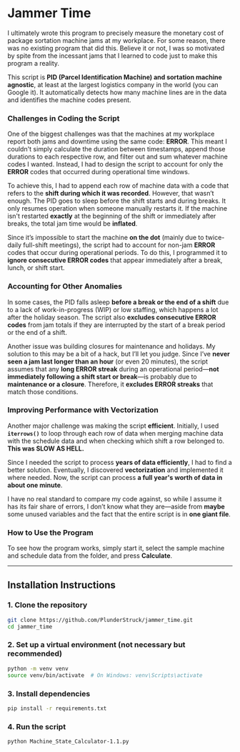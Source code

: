 # Jammer Time

I ultimately wrote this program to precisely measure the monetary cost of package sortation machine jams at my workplace. For some reason, there was no existing program that did this. Believe it or not, I was so motivated by spite from the incessant jams that I learned to code just to make this program a reality.  

This script is **PID (Parcel Identification Machine) and sortation machine agnostic**, at least at the largest logistics company in the world (you can Google it). It automatically detects how many machine lines are in the data and identifies the machine codes present.  

### **Challenges in Coding the Script**  

One of the biggest challenges was that the machines at my workplace report both jams and downtime using the same code: **ERROR**. This meant I couldn't simply calculate the duration between timestamps, append those durations to each respective row, and filter out and sum whatever machine codes I wanted. Instead, I had to design the script to account for only the **ERROR** codes that occurred during operational time windows.  

To achieve this, I had to append each row of machine data with a code that refers to the **shift during which it was recorded**. However, that wasn’t enough. The PID goes to sleep before the shift starts and during breaks. It only resumes operation when someone manually restarts it. If the machine isn't restarted **exactly** at the beginning of the shift or immediately after breaks, the total jam time would be **inflated**.  

Since it’s impossible to start the machine **on the dot** (mainly due to twice-daily full-shift meetings), the script had to account for non-jam **ERROR** codes that occur during operational periods. To do this, I programmed it to **ignore consecutive ERROR codes** that appear immediately after a break, lunch, or shift start.  

### **Accounting for Other Anomalies**  

In some cases, the PID falls asleep **before a break or the end of a shift** due to a lack of work-in-progress (WIP) or low staffing, which happens a lot after the holiday season. The script also **excludes consecutive ERROR codes** from jam totals if they are interrupted by the start of a break period or the end of a shift.  

Another issue was building closures for maintenance and holidays. My solution to this may be a bit of a hack, but I’ll let you judge. Since I’ve **never seen a jam last longer than an hour** (or even 20 minutes), the script assumes that any **long ERROR streak** during an operational period—**not immediately following a shift start or break**—is probably due to **maintenance or a closure**. Therefore, it **excludes ERROR streaks** that match those conditions.  

### **Improving Performance with Vectorization**  

Another major challenge was making the script **efficient**. Initially, I used **`iterrows()`** to loop through each row of data when merging machine data with the schedule data and when checking which shift a row belonged to. **This was SLOW AS HELL.**  

Since I needed the script to process **years of data efficiently**, I had to find a better solution. Eventually, I discovered **vectorization** and implemented it where needed. Now, the script can process **a full year's worth of data in about one minute**.  

I have no real standard to compare my code against, so while I assume it has its fair share of errors, I don’t know what they are—aside from **maybe** some unused variables and the fact that the entire script is in **one giant file**.  

### **How to Use the Program**  

To see how the program works, simply start it, select the sample machine and schedule data from the folder, and press **Calculate**.  

---

## Installation Instructions

### **1. Clone the repository**

```sh
git clone https://github.com/PlunderStruck/jammer_time.git
cd jammer_time
```

### **2. Set up a virtual environment (not necessary but recommended)**

```sh
python -m venv venv
source venv/bin/activate  # On Windows: venv\Scripts\activate
```

### **3. Install dependencies**

```sh
pip install -r requirements.txt
```

### **4. Run the script**

```sh
python Machine_State_Calculator-1.1.py
```
